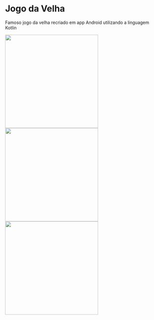 # Jogo da Velha
Famoso jogo da velha recriado em app Android utilizando a linguagem Kotlin


 <img src="https://user-images.githubusercontent.com/101990417/201422767-7e3f63bf-bc25-4acc-95c9-e405e40df211.jpeg" width="300px" heigth="250px" />
 <img src="https://user-images.githubusercontent.com/101990417/201422766-cd386b63-87a6-4244-84d7-c049229b7e71.jpeg" width="300px" heigth="250px"/>
 <img src="https://user-images.githubusercontent.com/101990417/201422762-76bd8724-8e86-4dcb-8ae6-4719e0f61495.jpeg" width="300px" heigth="250px"/>


